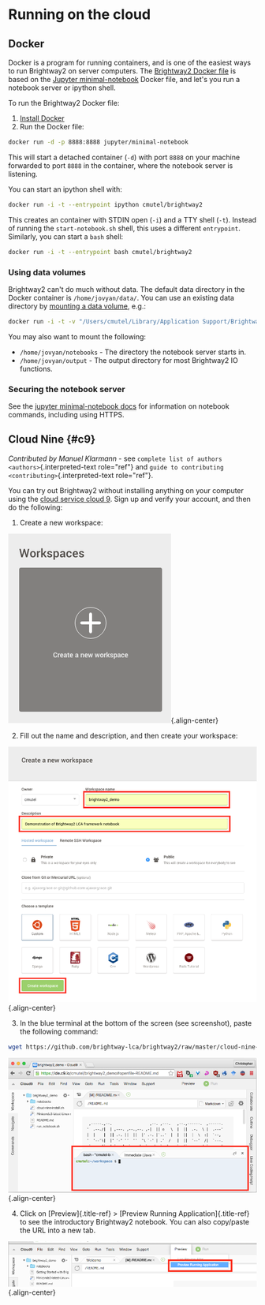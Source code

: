 # Running on the cloud

## Docker

Docker is a program for running containers, and is one of the easiest
ways to run Brightway2 on server computers. The [Brightway2 Docker
file](https://hub.docker.com/r/cmutel/brightway2/) is based on the
[Jupyter
minimal-notebook](https://github.com/jupyter/docker-stacks/tree/master/minimal-notebook)
Docker file, and let\'s you run a notebook server or ipython shell.

To run the Brightway2 Docker file:

1.  [Install Docker](https://docs.docker.com/engine/installation/)
2.  Run the Docker file:

``` bash
docker run -d -p 8888:8888 jupyter/minimal-notebook
```

This will start a detached container (`-d`) with port `8888` on your
machine forwarded to port `8888` in the container, where the notebook
server is listening.

You can start an ipython shell with:

``` bash
docker run -i -t --entrypoint ipython cmutel/brightway2
```

This creates an container with STDIN open (`-i`) and a TTY shell (`-t`).
Instead of running the `start-notebook.sh` shell, this uses a different
`entrypoint`. Similarly, you can start a `bash` shell:

``` bash
docker run -i -t --entrypoint bash cmutel/brightway2
```

### Using data volumes

Brightway2 can\'t do much without data. The default data directory in
the Docker container is `/home/jovyan/data/`. You can use an existing
data directory by [mounting a data
volume](https://docs.docker.com/storage/volumes/), e.g.:

``` bash
docker run -i -t -v "/Users/cmutel/Library/Application Support/Brightway3":/home/jovyan/data --entrypoint ipython cmutel/brightway2
```

You may also want to mount the following:

-   `/home/jovyan/notebooks` - The directory the notebook server starts
    in.
-   `/home/jovyan/output` - The output directory for most Brightway2 IO
    functions.

### Securing the notebook server

See the [jupyter minimal-notebook
docs](https://github.com/jupyter/docker-stacks/tree/master/minimal-notebook)
for information on notebook commands, including using HTTPS.

## Cloud Nine {#c9}

*Contributed by Manuel Klarmann* - see
`complete list of authors <authors>`{.interpreted-text role="ref"} and
`guide to contributing <contributing>`{.interpreted-text role="ref"}.

You can try out Brightway2 without installing anything on your computer
using the [cloud service cloud 9](https://aws.amazon.com/cloud9/). Sign
up and verify your account, and then do the following:

1.  Create a new workspace:

![image](images/c9-1.png){.align-center}

2.  Fill out the name and description, and then create your workspace:

![image](images/c9-2.png){.align-center}

3.  In the blue terminal at the bottom of the screen (see screenshot),
    paste the following command:

``` bash
wget https://github.com/brightway-lca/brightway2/raw/master/cloud-nine-install.sh && bash cloud-nine-install.sh
```

![image](images/c9-3.png){.align-center}

4.  Click on [Preview]{.title-ref} \> [Preview Running
    Application]{.title-ref} to see the introductory Brightway2
    notebook. You can also copy/paste the URL into a new tab.

![image](images/c9-4.png){.align-center}
